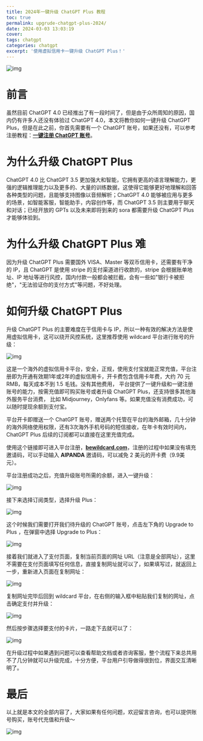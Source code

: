```yaml
---
title: 2024年一键升级 ChatGPT Plus 教程
toc: true
permalink: upgrude-chatgpt-plus-2024/
date: 2024-03-03 13:03:19
cover:
tags: chatgpt
categories: chatgpt
excerpt: '使用虚拟信用卡一键升级 ChatGPT Plus！'
---
```


![img](/img/upgrude-chatgpt-plus-2024.assets/(null)-20240303130344314.(null))

# 前言

虽然目前 ChatGPT 4.0 已经推出了有一段时间了，但是由于众所周知的原因，国内仍有许多人还没有体验过 ChatGPT 4.0，本文将教你如何一键升级 ChatGPT Plus，但是在此之前，你首先需要有一个 ChatGPT 账号，如果还没有，可以参考注册教程：[**一键注册 ChatGPT 账号**](/chatgpt/chatgpt-register-2024-03/)。

# 为什么升级 ChatGPT Plus

ChatGPT 4.0 比 ChatGPT 3.5 更加强大和智能，它拥有更高的语言理解能力，更强的逻辑推理能力以及更多的、大量的训练数据，这使得它能够更好地理解和回答各种类型的问题，且能够支持图像以音频解析；ChatGPT 4.0 能够被应用与更多的场景，如智能客服，智能助手，内容创作等，而 ChatGPT 3.5 则主要用于聊天和对话；已经开放的 GPTs 以及未来即将到来的 sora 都需要升级 ChatGPT Plus 才能够体验到。

# 为什么升级 ChatGPT Plus 难

因为升级 ChatGPT Plus 需要国外 VISA、Master 等双币信用卡，还需要有干净的 IP，且 ChatGPT 是使用 stripe 的支付渠道进行收款的，stripe 会根据账单地址、IP  地址等进行风控，国内付款一般都会被拦截，会有一些如"银行卡被拒绝"，"无法验证你的支付方式"等问题，不好处理。

# 如何升级 ChatGPT Plus

升级 ChatGPT Plus 的主要难度在于信用卡与 IP，所以一种有效的解决方法是使用虚拟信用卡，这可以绕开风控系统，这里推荐使用 wildcard 平台进行账号的升级：

![img](/img/upgrude-chatgpt-plus-2024.assets/(null)-20240303130344497.(null))

这是一个海外的虚拟信用卡平台，安全，正规，使用支付宝就能正常充值，平台注册即为开通有效期1年或2年的虚拟信用卡，开卡费包含信用卡年费，大约 70 元 RMB，每天成本不到 1.5 毛钱。没有其他费用， 平台提供了一键升级和一键注册账号的能力，按需充值即可购买账号或者升级  ChatGPT Plus，还支持很多其他海外服务平台消费， 比如 Midjourney，Onlyfans 等。如果充值没有消费成功，可以随时提现余额到支付宝。

平台开卡即赠送一个 ChatGPT 账号，赠送两个托管在平台的海外邮箱，几十分钟的海外网络使用权限，还有3次海外手机号码的短信接收，在年卡有效时间内，ChatGPT Plus 后续的订阅都可以直接在这里充值完成。

使用这个链接即可进入平台注册，[**bewildcard.com**](https://bewildcard.com/i/AIPANDA)，注册的过程中如果没有填充邀请码，可以手动输入 **AIPANDA** 邀请码，可以减免 2 美元的开卡费（9.9美元）。

平台注册成功之后，充值升级账号所需的余额，进入一键升级：

![img](/img/upgrude-chatgpt-plus-2024.assets/(null)-20240303130343993.(null))

接下来选择订阅类型，选择升级 Plus：

![img](/img/upgrude-chatgpt-plus-2024.assets/(null)-20240303130343921.(null))

这个时候我们需要打开我们待升级的 ChatGPT 账号，点击左下角的 Upgrade to Plus ，在弹窗中选择 Upgrade to Plus：

![img](/img/upgrude-chatgpt-plus-2024.assets/(null)-20240303130344016.(null))

接着我们就进入了支付页面，复制当前页面的网址 URL（注意是全部网址），这里不需要在支付页面填写任何信息，直接复制网址就可以了，如果填写过，就返回上一步，重新进入页面在复制网址：

![img](/img/upgrude-chatgpt-plus-2024.assets/(null)-20240303130344272.(null))

复制网址完毕后回到 wildcard 平台，在右侧的输入框中粘贴我们复制的网址，点击确定支付并升级：

![img](/img/upgrude-chatgpt-plus-2024.assets/(null)-20240303130344437.(null))

然后按步骤选择要支付的卡片，一路走下去就可以了：

![img](/img/upgrude-chatgpt-plus-2024.assets/(null)-20240303130344301.(null))

在升级过程中如果遇到问题可以查看帮助文档或者咨询客服，整个流程下来总共用不了几分钟就可以升级完成，十分方便，平台用户引导做得很到位，界面交互清晰明了。

# 最后

以上就是本文的全部内容了，大家如果有任何问题，欢迎留言咨询，也可以提供账号购买，账号代充值和升级～

![img](/img/upgrude-chatgpt-plus-2024.assets/(null)-20240303130344366.(null))

